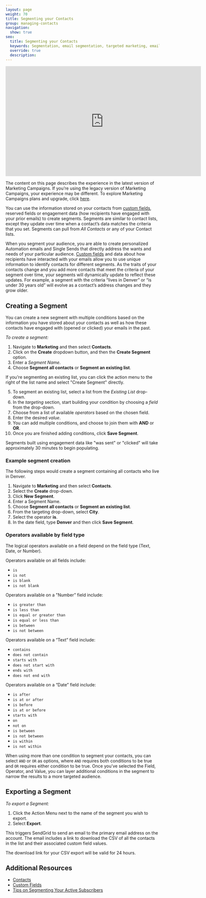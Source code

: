 ```yaml
---
layout: page
weight: 70
title: Segmenting your Contacts
group: managing-contacts
navigation:
  show: true
seo:
  title: Segmenting your Contacts
  keywords: Segmentation, email segmentation, targeted marketing, email, marketing campaigns
  override: true
  description:
---
```


<iframe src="https://player.vimeo.com/video/385360784" width="640" height="360" frameborder="0" allow="autoplay; fullscreen" allowfullscreen></iframe>

<call-out type="warning">

The content on this page describes the experience in the latest version of Marketing Campaigns. If you’re using the legacy version of Marketing Campaigns, your experience may be different. To explore Marketing Campaigns plans and upgrade, click [here](https://sendgrid.com/pricing).

</call-out>

You can use the information stored on your contacts from [custom fields]({{root_url}}/ui/managing-contacts/custom-fields/), reserved fields or engagement data (how recipients have engaged with your prior emails) to create segments. Segments are similar to contact lists, except they update over time when a contact’s data matches the criteria that you set. Segments can pull from _All Contacts_ or any of your Contact lists.

When you segment your audience, you are able to create personalized Automation emails and Single Sends that directly address the wants and needs of your particular audience. [Custom fields]({{root_url}}/ui/managing-contacts/custom-fields/) and data about how recipients have interacted with your emails allow you to use unique information to identify contacts for different segments. As the traits of your contacts change and you add more contacts that meet the criteria of your segment over time, your segments will dynamically update to reflect these updates. For example, a segment with the criteria “lives in Denver” or “is under 30 years old” will evolve as a contact’s address changes and they grow older.

## Creating a Segment

You can create a new segment with multiple conditions based on the information you have stored about your contacts as well as how these contacts have engaged with (opened or clicked) your emails in the past.

_To create a segment:_

1. Navigate to **Marketing** and then select **Contacts**.
2. Click on the **Create** dropdown button, and then the **Create Segment** option.
3. Enter a _Segment Name_.
4. Choose **Segment all contacts** or **Segment an existing list**.

<call-out>

If you're segmenting an existing list, you can click the action menu to the right of the list name and select "Create Segment" directly.

</call-out>

5. To segment an existing list, select a list from the _Existing List_ drop-down.
6. In the _targeting_ section, start building your condition by choosing a _field_ from the drop-down.
7. Choose from a list of available _operators_ based on the chosen field.
8. Enter the desired _value_.
9. You can add multiple conditions, and choose to join them with **AND** or **OR**.
10. Once you are finished adding conditions, click **Save Segment**.

<call-out type="warning">

Segments built using engagement data like "was sent" or "clicked" will take approximately 30 minutes to begin populating.

</call-out>

### Example segment creation

The following steps would create a segment containing all contacts who live in Denver.

1. Navigate to **Marketing** and then select **Contacts**.
1. Select the **Create** drop-down.
1. Click **New Segment**.
1. Enter a Segment Name.
1. Choose **Segment all contacts** or **Segment an existing list**.
1. From the targeting drop-down, select **City**.
1. Select the operator **is**.
1. In the date field, type **Denver** and then click **Save Segment**.

### Operators available by field type

The logical operators available on a field depend on the field type (Text, Date, or Number).

Operators available on all fields include:

- `is`
- `is not`
- `is blank`
- `is not blank`

Operators available on a "Number” field include:

- `is greater than`
- `is less than`
- `is equal or greater than`
- `is equal or less than`
- `is between`
- `is not between`

Operators available on a “Text” field include:

- `contains`
- `does not contain`
- `starts with`
- `does not start with`
- `ends with`
- `does not end with`

Operators available on a “Date” field include:

- `is after`
- `is at or after`
- `is before`
- `is at or before`
- `starts with`
- `on`
- `not on`
- `is between`
- `is not between`
- `is within`
- `is not within`

When using more than one condition to segment your contacts, you can select `AND` or `OR` as options, where `AND` requires both conditions to be true and `OR` requires either condition to be true. Once you’ve selected the Field, Operator, and Value, you can layer additional conditions in the segment to narrow the results to a more targeted audience.

## Exporting a Segment

_To export a Segment:_

1. Click the Action Menu next to the name of the segment you wish to export.
1. Select **Export**.

This triggers SendGrid to send an email to the primary email address on the account. The email includes a link to download the CSV of all the contacts in the list and their associated custom field values.

<call-out>

The download link for your CSV export will be valid for 24 hours.

</call-out>

## Additional Resources

- [Contacts]({{root_url}}/ui/managing-contacts/adding-contacts/)
- [Custom Fields]({{root_url}}/ui/managing-contacts/custom-fields/)
- [Tips on Segmenting Your Active Subscribers](https://sendgrid.com/blog/tips-on-segmenting-your-active-subscribers/)
